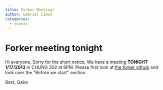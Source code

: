 ```yaml
---
title: Forker Meeting!
author: Gabriel Limon
categories:
  - events
---
```


Forker meeting tonight
==================
Hi everyone,
Sorry for the short notice. We have a meeting <strong>TONIGHT 1/17/2013</strong> in CHUNG 202 at 6PM. Please first look at [the forker github](https://github.com/thelemon72/forker) and look over the "Before we start" section.

Best,
Gabe
